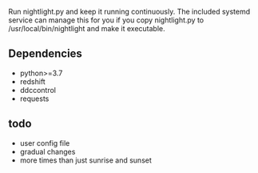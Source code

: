Run nightlight.py and keep it running continuously. The included systemd service can manage this for you if you copy nightlight.py to /usr/local/bin/nightlight and make it executable.

## Dependencies
- python>=3.7
- redshift
- ddccontrol
- requests

## todo
- user config file
- gradual changes
- more times than just sunrise and sunset